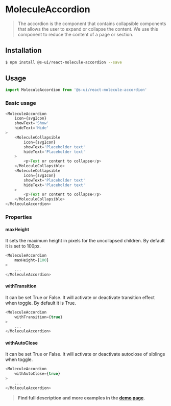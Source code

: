 # MoleculeAccordion

> The accordion is the component that contains collapsible components that allows the user to expand or collapse the content. We use this component to reduce the content of a page or section.

## Installation

```sh
$ npm install @s-ui/react-molecule-accordion --save
```

## Usage

```js
import MoleculeAccordion from '@s-ui/react-molecule-accordion'
```

### Basic usage
```js
<MoleculeAccordion 
    icon={svgIcon} 
    showText='Show' 
    hideText='Hide'
>
    <MoleculeCollapsible 
        icon={svgIcon} 
        showText='Placeholder text' 
        hideText='Placeholder text'
    >
        <p>Text or content to collapse</p>
    </MoleculeCollapsible>
    <MoleculeCollapsible 
        icon={svgIcon} 
        showText='Placeholder text' 
        hideText='Placeholder text'
    >
        <p>Text or content to collapse</p>
    </MoleculeCollapsible>
</MoleculeAccordion>
```

### Properties
#### maxHeight
It sets the maximum height in pixels for the uncollapsed children. By default it is set to 100px.
```js
<MoleculeAccordion 
    maxHeight={100}
>
    ...
</MoleculeAccordion>
```

#### withTransition
It can be set True or False. It will activate or deactivate transition effect when toggle. By default it is True.
```js
<MoleculeAccordion 
    withTransition={true}
>
    ...
</MoleculeAccordion>
```

#### withAutoClose
It can be set True or False. It will activate or deactivate autoclose of siblings when toggle.
```js
<MoleculeAccordion 
    withAutoClose={true}
>
    ...
</MoleculeAccordion>
```

> **Find full description and more examples in the [demo page](#).**